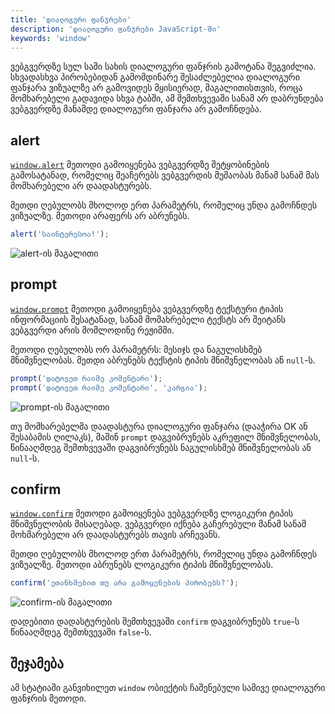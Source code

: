 ```yaml
---
title: 'დიალოგური ფანჯრები'
description: 'დიალოგური ფანჯრები JavaScript-ში'
keywords: 'window'
---
```


ვებგვერდზე სულ სამი სახის დიალოგური ფანჯრის გამოტანა შეგვიძლია. სხვადასხვა პირობებიდან გამომდინარე შესაძლებელია დიალოგური ფანჯარა ვიზუალზე არ გამოვიდეს მყისიერად, მაგალითისთვის, როცა მომხარებელი გადავიდა სხვა ტაბში, ამ შემთხვევაში სანამ არ დაბრუნდება ვებგვერდზე მანამდე დიალოგური ფანჯარა არ გამოჩნდება.

## alert

[`window.alert`](https://developer.mozilla.org/en-US/docs/Web/API/Window/alert) მეთოდი გამოიყენება ვებგვერდზე შეტყობინების გამოსატანად, რომელიც შეაჩერებს ვებგვერდის მუშაობას მანამ სანამ მას მომხარებელი არ დაადასტურებს.

მეთდი ღებულობს მხოლოდ ერთ პარამეტრს, რომელიც უნდა გამოჩნდეს ვიზუალზე. მეთოდი არაფერს არ აბრუნებს.

```js
alert('საინტერესოა!');
```

![alert-ის მაგალითი](./assets/images/alert.png)

## prompt

[`window.prompt`](https://developer.mozilla.org/en-US/docs/Web/API/Window/prompt) მეთოდი გამოიყენება ვებგვერდზე ტექსტური ტიპის ინფორმაციის შესატანად, სანამ მომახრებელი ტექსტს არ შეიტანს ვებგვერდი არის მომლოდინე რეჟიმში.

მეთოდი ღებულობს ორ პარამეტრს: მესიჯს და ნაგულისხმებ მნიშვნელობას. მეთდი აბრუნებს ტექსტის ტიპის მნიშვნელობას ან `null`-ს.

```js
prompt('დატოვეთ რაიმე კომენტარი');
prompt('დატოვეთ რაიმე კომენტარი', 'კარგია');
```

![prompt-ის მაგალითი](./assets/images/prompt.png)

თუ მომხარებელმა დაადასტურა დიალოგური ფანჯარა (დააჭირა OK ან შესაბამის ღილაკს), მაშინ `prompt` დაგვიბრუნებს აკრეფილ მნიშვნელობას, წინააღმდეგ შემთხვევაში დაგვიბრუნებს ნაგულისხმებ მნიშვნელობას ან `null`-ს.

## confirm

[`window.confirm`](https://developer.mozilla.org/en-US/docs/Web/API/Window/confirm) მეთოდი გამოიყენება ვებგვერდზე ლოგიკური ტიპის მნიშვნელობის მისაღებად. ვებგვერდი იქნება გაჩერებული მანამ სანამ მოხმარებელი არ დაადასტურებს თავის არჩევანს.

მეთდი ღებულობს მხოლოდ ერთ პარამეტრს, რომელიც უნდა გამოჩნდეს ვიზუალზე. მეთოდი აბრუნებს ლოგიკური ტიპის მნიშვნელობას.

```js
confirm('ეთანხმებით თუ არა გამოყენების პირობებს?');
```

![confirm-ის მაგალითი](./assets/images/confirm.png)

დადებითი დადასტურების შემთხვევაში `confirm` დაგვიბრუნებს `true`-ს წინააღმდეგ შემთხვევაში `false`-ს.

## შეჯამება

ამ სტატიაში განვიხილეთ `window` ობიექტის ჩაშენებული სამივე დიალოგური ფანჯრის მეთოდი.
